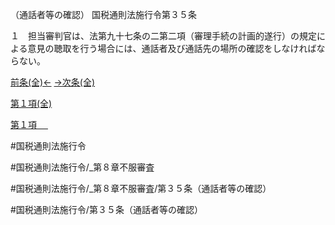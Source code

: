 （通話者等の確認）
国税通則法施行令第３５条

１　担当審判官は、法第九十七条の二第二項（審理手続の計画的遂行）の規定による意見の聴取を行う場合には、通話者及び通話先の場所の確認をしなければならない。

[前条(全)←](国税通則法施行＿令＿第３４条_.md)    [→次条(全)](国税通則法施行＿令＿第３５条の２_.md)

[第１項(全)](国税通則法施行＿令＿第３５条第１項_.md)  

[第１項 　 ](国税通則法施行＿令＿第３５条第１項.md)  

#国税通則法施行令

#国税通則法施行令/_第８章不服審査

#国税通則法施行令/_第８章不服審査/第３５条（通話者等の確認）

#国税通則法施行令/第３５条（通話者等の確認）


